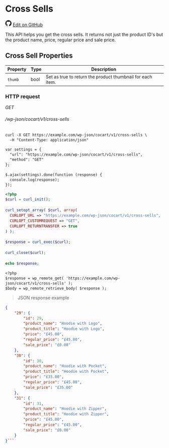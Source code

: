 # Cross Sells #

<img src="images/github.svg" width="20" height="20" alt="GitHub Mark Logo"> [Edit on GitHub](https://github.com/co-cart/co-cart-docs/blob/master/source/includes/cocart-v1/pro/_cross-sells.md)

This API helps you get the cross sells. It returns not just the product ID's but the product name, price, regular price and sale price.

## Cross Sell Properties ##

| Property  | Type | Description |
| --------- | ---- | ----------- |
| `thumb`   | bool | Set as true to return the product thumbnail for each item. |

### HTTP request ###

<div class="api-endpoint">
  <div class="endpoint-data">
    <i class="label label-get">GET</i>
    <h6>/wp-json/cocart/v1/cross-sells</h6>
  </div>
</div>

```shell
curl -X GET https://example.com/wp-json/cocart/v1/cross-sells \
  -H "Content-Type: application/json"
```

```javascript--jquery
var settings = {
  "url": "https://example.com/wp-json/cocart/v1/cross-sells",
  "method": "GET"
};

$.ajax(settings).done(function (response) {
  console.log(response);
});
```

```php
<?php
$curl = curl_init();

curl_setopt_array( $curl, array(
  CURLOPT_URL => "https://example.com/wp-json/cocart/v1/cross-sells",
  CURLOPT_CUSTOMREQUEST => "GET",
  CURLOPT_RETURNTRANSFER => true
) );

$response = curl_exec($curl);

curl_close($curl);

echo $response;
```

```php--wp-http-api
<?php
$response = wp_remote_get( 'https://example.com/wp-json/cocart/v1/cross-sells' );
$body = wp_remote_retrieve_body( $response );
```

> JSON response example

```json
{
    "29": {
        "id": 29,
        "product_name": "Hoodie with Logo",
        "product_title": "Hoodie with Logo",
        "price": "£45.00",
        "regular_price": "£45.00",
        "sale_price": "£0.00"
    },
    "30": {
        "id": 30,
        "product_name": "Hoodie with Pocket",
        "product_title": "Hoodie with Pocket",
        "price": "£35.00",
        "regular_price": "£45.00",
        "sale_price": "£35.00"
    },
    "31": {
        "id": 31,
        "product_name": "Hoodie with Zipper",
        "product_title": "Hoodie with Zipper",
        "price": "£45.00",
        "regular_price": "£45.00",
        "sale_price": "£0.00"
    }
}```
